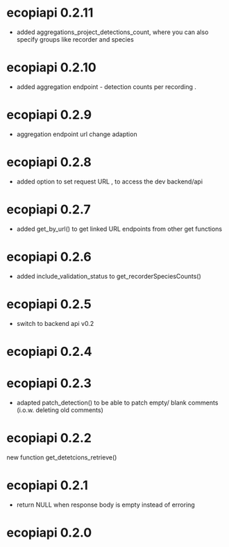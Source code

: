 # ecopiapi 0.2.11
- added aggregations_project_detections_count, where you can also specify groups like recorder and species

# ecopiapi 0.2.10
- added aggregation endpoint - detection counts per recording .

# ecopiapi 0.2.9
- aggregation endpoint url change adaption

# ecopiapi 0.2.8
- added option to set request URL , to access the dev backend/api

# ecopiapi 0.2.7
- added get_by_url() to get linked URL endpoints from other get functions

# ecopiapi 0.2.6
- added include_validation_status to get_recorderSpeciesCounts()

# ecopiapi 0.2.5
- switch to backend api v0.2

# ecopiapi 0.2.4

# ecopiapi 0.2.3
- adapted patch_detection() to be able to patch empty/ blank comments (i.o.w. deleting old comments)

# ecopiapi 0.2.2
new function get_detetcions_retrieve()

# ecopiapi 0.2.1

- return NULL when response body is empty instead of erroring

# ecopiapi 0.2.0

